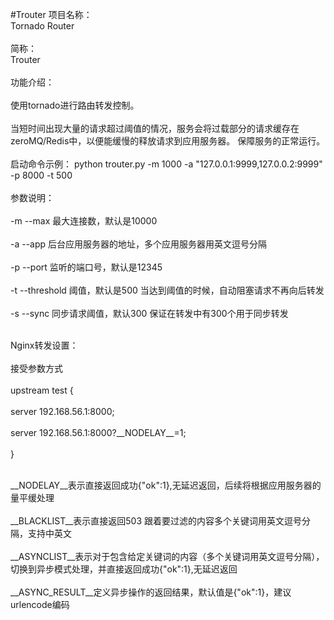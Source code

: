 #Trouter
项目名称：<br />
Tornado Router<br /><br />
简称：<br />
Trouter<br /><br />
功能介绍：<br /><br />
使用tornado进行路由转发控制。<br /><br />
当短时间出现大量的请求超过阈值的情况，服务会将过载部分的请求缓存在zeroMQ/Redis中，以便能缓慢的释放请求到应用服务器。
保障服务的正常运行。
<br /><br />
启动命令示例：
python trouter.py -m 1000 -a "127.0.0.1:9999,127.0.0.2:9999" -p 8000 -t 500
<br /><br />
参数说明：<br /><br />
-m --max 最大连接数，默认是10000<br /><br />
-a --app 后台应用服务器的地址，多个应用服务器用英文逗号分隔<br /><br />
-p --port 监听的端口号，默认是12345<br /><br />
-t --threshold 阈值，默认是500 当达到阈值的时候，自动阻塞请求不再向后转发<br /><br />
-s --sync 同步请求阈值，默认300 保证在转发中有300个用于同步转发<br /><br />

Nginx转发设置：
<br /><br />
接受参数方式
<br /><br />
upstream test {<br /><br />
    server 192.168.56.1:8000;<br /><br />
    server 192.168.56.1:8000?\_\_NODELAY\_\_=1;<br /><br />
}
<br /><br />

\_\_NODELAY\_\_表示直接返回成功{"ok":1},无延迟返回，后续将根据应用服务器的量平缓处理<br /><br />
\_\_BLACKLIST\_\_表示直接返回503 跟着要过滤的内容多个关键词用英文逗号分隔，支持中英文<br /><br />
\_\_ASYNCLIST\_\_表示对于包含给定关键词的内容（多个关键词用英文逗号分隔），切换到异步模式处理，并直接返回成功{"ok":1},无延迟返回<br /><br />
\_\_ASYNC_RESULT\_\_定义异步操作的返回结果，默认值是{"ok":1}，建议urlencode编码